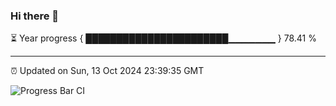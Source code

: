 ### Hi there 👋

⏳ Year progress { ███████████████████████▁▁▁▁▁▁▁ } 78.41 %

---

⏰ Updated on Sun, 13 Oct 2024 23:39:35 GMT

![Progress Bar CI](https://github.com/IshwaranRudhara/GIT-ACTION/workflows/Progress%20Bar%20CI/badge.svg)
